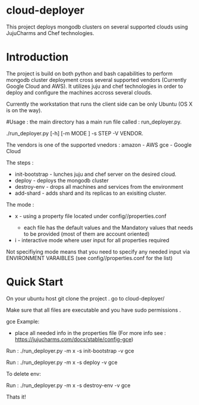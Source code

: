 # cloud-deployer
This project deploys mongodb  clusters on several supported clouds using JujuCharms and Chef technologies.

# Introduction

The project is build on both python and bash capabilities to perform mongodb cluster deployment cross several supported vendors (Currently Google Cloud and AWS).
It utilizes juju and chef technologies in order to deploy and configure the machines accross several clouds.

Currently the workstation that runs the client side can be only Ubuntu (OS X is on the way).

#Usage :
the main directory has a main run file called : run_deployer.py.

./run_deployer.py [-h] [-m MODE ] -s STEP -V VENDOR.

The vendors is one of the supported vnedors :
amazon - AWS
gce - Google Cloud

The steps :
- init-bootstrap - lunches juju and chef server on the desired cloud.
- deploy - deploys the mongodb cluster
- destroy-env - drops all machines and services from the environment
- add-shard - adds shard and its replicas to an exisiting cluster.

The mode : 
- x  - using a property file located under config/<vendor>/properties.conf
   * each file has the default values and the Mandatory values that needs to be provided (most of them are account oriented)
- i - interactive mode where user input for all properties required

Not specifiying mode means that you need to specify any needed input  via ENVIRONMENT VARAIBLES (see config/<vendor>/properties.conf for the list)

# Quick Start
On your ubuntu host git clone the project .
go to cloud-deployer/

Make sure that all files are executable and you have sudo permissions .

gce Example:
- place all needed info in the properties file (For more info see : https://jujucharms.com/docs/stable/config-gce)

Run : ./run_deployer.py -m x -s init-bootstrap -v gce

Run : ./run_deployer.py -m x -s deploy -v gce

To delete env:

Run : ./run_deployer.py -m x -s destroy-env -v gce


Thats it!

